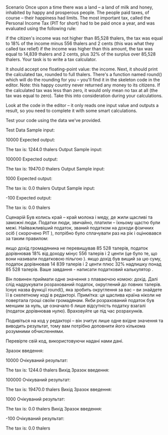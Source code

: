Scenario
Once upon a time there was a land – a land of milk and honey, inhabited by happy and prosperous people. The people paid taxes, of course – their happiness had limits. The most important tax, called the Personal Income Tax (PIT for short) had to be paid once a year, and was evaluated using the following rule:

if the citizen's income was not higher than 85,528 thalers, the tax was equal to 18% of the income minus 556 thalers and 2 cents (this was what they called tax relief)
if the income was higher than this amount, the tax was equal to 14,839 thalers and 2 cents, plus 32% of the surplus over 85,528 thalers.
Your task is to write a tax calculator.

It should accept one floating-point value: the income.
Next, it should print the calculated tax, rounded to full thalers. There's a function named round() which will do the rounding for you – you'll find it in the skeleton code in the editor.
Note: this happy country never returned any money to its citizens. If the calculated tax was less than zero, it would only mean no tax at all (the tax was equal to zero). Take this into consideration during your calculations.

Look at the code in the editor – it only reads one input value and outputs a result, so you need to complete it with some smart calculations.

Test your code using the data we've provided.


Test Data
Sample input:

10000
Expected output:

The tax is: 1244.0 thalers
Output
Sample input:

100000
Expected output:

The tax is: 19470.0 thalers
Output
Sample input:

1000
Expected output:

The tax is: 0.0 thalers
Output
Sample input:

-100
Expected output:

The tax is: 0.0 thalers

Сценарій
Був колись край – край молока і меду, де жили щасливі та заможні люди. Податки люди, звичайно, платили – їхньому щастю були межі. Найважливіший податок, званий податком на доходи фізичних осіб ( скорочено PIT ), потрібно було сплачувати раз на рік і оцінювався за таким правилом:

якщо дохід громадянина не перевищував 85 528 талерів, податок дорівнював 18% від доходу мінус 556 талерів і 2 центи (це було те, що вони називали податковою пільгою ).
якщо дохід був вищий за цю суму, податок дорівнював 14 839 талерів і 2 центи плюс 32% надлишку понад 85 528 талерів.
Ваше завдання - написати податковий калькулятор .

Він повинен приймати одне значення з плаваючою комою: дохід.
Далі слід надрукувати розрахований податок, округлений до повних талерів. Існує назва функції round(), яка зробить округлення за вас – ви знайдете її в скелетному коді в редакторі.
Примітка: ця щаслива країна ніколи не повертала гроші своїм громадянам. Якби розрахований податок був меншим за нуль, це означало б лише відсутність податку взагалі (податок дорівнював нулю). Враховуйте це під час розрахунків.

Подивіться на код у редакторі – він зчитує лише одне вхідне значення та виводить результат, тому вам потрібно доповнити його кількома розумними обчисленнями.

Перевірте свій код, використовуючи надані нами дані.


Зразок введення:

10000
Очікуваний результат:

The tax is: 1244.0 thalers
Вихід
Зразок введення:

100000
Очікуваний результат:

The tax is: 19470.0 thalers
Вихід
Зразок введення:

1000
Очікуваний результат:

The tax is: 0.0 thalers
Вихід
Зразок введення:

-100
Очікуваний результат:

The tax is: 0.0 thalers